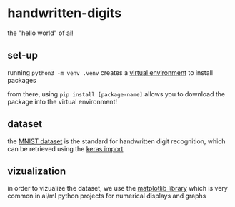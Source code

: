 # handwritten-digits
the "hello world" of ai!

## set-up
running ```python3 -m venv .venv``` creates a [virtual environment](https://docs.python.org/3/library/venv.html) to install packages

from there, using ```pip install [package-name]``` allows you to download the package into the virtual environment!

## dataset
the [MNIST dataset](http://yann.lecun.com/exdb/mnist/) is the standard for handwritten digit recognition, which can be retrieved using the [keras import](https://keras.io/api/datasets/mnist/)

## vizualization
in order to vizualize the dataset, we use the [matplotlib library](https://matplotlib.org/stable/users/index) which is very common in ai/ml python projects for numerical displays and graphs